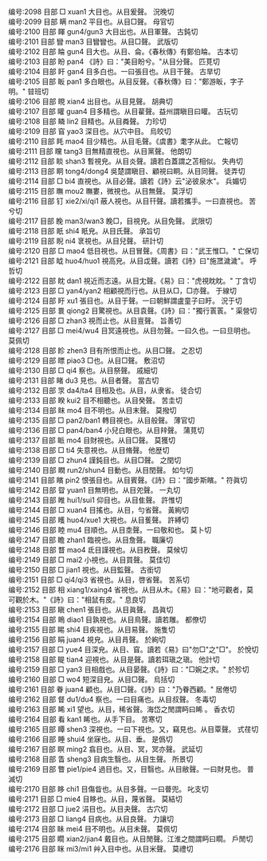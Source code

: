 <!-- { "loadSidebar": true } -->
编号:2098   目部   □   xuan1   大目也。从目爰聲。   況晚切  
编号:2099   目部   瞒   man2   平目也。从目□聲。   母官切  
编号:2100   目部   睴   gun4/gun3   大目出也。从目軍聲。   古鈍切  
编号:2101   目部   矕   man3   目矕矕也。从目□聲。   武版切  
编号:2102   目部   睔   gun4   目大也。从目、侖。《春秋傳》有鄭伯睔。   古本切  
编号:2103   目部   盼   pan4   《詩》曰："美目盼兮。"从目分聲。   匹莧切  
编号:2104   目部   盰   gan4   目多白也。一曰張目也。从目干聲。   古旱切  
编号:2105   目部   眅   pan1   多白眼也。从目反聲。《春秋傳》曰："鄭游眅，字子明。"   暜班切  
编号:2106   目部   睍   xian4   出目也。从目見聲。   胡典切  
编号:2107   目部   矔   guan4   目多精也。从目雚聲。益州謂瞋目曰矔。   古玩切  
编号:2108   目部   瞵   lin2   目精也。从目粦聲。   力珍切  
编号:2109   目部   窅   yao3   深目也。从穴中目。   烏皎切  
编号:2110   目部   眊   mao4   目少精也。从目毛聲。《虞書》耄字从此。   亡報切  
编号:2111   目部   矘   tang3   目無精直視也。从目黨聲。   他朗切  
编号:2112   目部   睒   shan3   暫視皃。从目炎聲。讀若白蓋謂之苫相似。   失冉切  
编号:2113   目部   眮   tong4/dong4   吳楚謂瞋目、顧視曰眮。从目同聲。   徒弄切  
编号:2114   目部   □   bi4   直視也。从目必聲。讀若《詩》云"泌彼泉水"。   兵媚切  
编号:2115   目部   瞴   mou2   瞴婁，微視也。从目無聲。   莫浮切  
编号:2116   目部   钉   xie2/xi/qi1   蔽人視也。从目幵聲。讀若攜手。一曰直視也。   苦兮切  
编号:2117   目部   睌   man3/wan3   睌□，目視皃。从目免聲。   武限切  
编号:2118   目部   眂   shi4   眂皃。从目氏聲。   承旨切  
编号:2119   目部   睨   ni4   衺視也。从目兒聲。   研計切  
编号:2120   目部   □   mao4   低目視也。从目冒聲。《周書》曰："武王惟□。"   亡保切  
编号:2121   目部   眓   huo4/huo1   視高皃。从目戉聲。讀若《詩》曰"施罛濊濊"。   呼哲切  
编号:2122   目部   眈   dan1   視近而志遠。从目冘聲。《易》曰："虎視眈眈。"   丁含切  
编号:2123   目部   □   yan4/yan2   相顧視而行也。从目从□，□亦聲。   于線切  
编号:2124   目部   盱   xu1   張目也。从目于聲。一曰朝鮮謂盧童子曰盱。   況于切  
编号:2125   目部   睘   qiong2   目驚視也。从目袁聲。《詩》曰："獨行瞏瞏。"   渠營切  
编号:2126   目部   □   zhan3   視而止也。从目亶聲。   旨善切  
编号:2127   目部   □   mei4/wu4   目冥遠視也。从目勿聲。一曰久也。一曰旦明也。   莫佩切  
编号:2128   目部   眕   zhen3   目有所恨而止也。从目□聲。   之忍切  
编号:2129   目部   瞟   piao3   □也。从目□聲。   敷沼切  
编号:2130   目部   □   qi4   察也。从目祭聲。   戚細切  
编号:2131   目部   睹   du3   見也。从目者聲。   當古切  
编号:2132   目部   眔   da4/ta4   目相及也。从目，从隶省。   徒合切  
编号:2133   目部   睽   kui2   目不相聽也。从目癸聲。   苦圭切  
编号:2134   目部   眜   mo4   目不明也。从目末聲。   莫撥切  
编号:2135   目部   □   pan2/ban1   轉目視也。从目般聲。   薄官切  
编号:2136   目部   □   pan4/ban4   小兒白眼也。从目辡聲。   蒲莧切  
编号:2137   目部   眽   mo4   目財視也。从目□聲。   莫獲切  
编号:2138   目部   □   ti4   失意視也。从目脩聲。   他歴切  
编号:2139   目部   □   zhun4   謹鈍目也。从目□聲。   之閏切  
编号:2140   目部   瞤   run2/shun4   目動也。从目閏聲。   如勻切  
编号:2141   目部   矉   pin2   恨張目也。从目賓聲。《詩》曰："國步斯矉。"   符眞切  
编号:2142   目部   眢   yuan1   目無明也。从目夗聲。   一丸切  
编号:2143   目部   睢   hui1/sui1   仰目也。从目隹聲。   許惟切  
编号:2144   目部   □   xuan4   目搖也。从目，勻省聲。   黃絢切  
编号:2145   目部   矆   huo4/xue1   大視也。从目蒦聲。   許縛切  
编号:2146   目部   睦   mu4   目順也。从目坴聲。一曰敬和也。   莫卜切  
编号:2147   目部   瞻   zhan1   臨視也。从目詹聲。   職廉切  
编号:2148   目部   瞀   mao4   氐目謹視也。从目敄聲。   莫候切  
编号:2149   目部   □   mai2   小視也。从目買聲。   莫佳切  
编号:2150   目部   □   jian1   視也。从目監聲。   古銜切  
编号:2151   目部   □   qi4/qi3   省視也。从目，啓省聲。   苦系切  
编号:2152   目部   相   xiang1/xaing4   省視也。从目从木。《易》曰："地可觀者，莫可觀於木。"《詩》曰："相鼠有皮。"   息良切  
编号:2153   目部   瞋   chen1   張目也。从目眞聲。   昌眞切  
编号:2154   目部   瞗   diao1   目孰視也。从目鳥聲。讀若雕。   都僚切  
编号:2155   目部   睗   shi4   目疾視也。从目易聲。   施隻切  
编号:2156   目部   睊   juan4   視皃。从目肙聲。   於絢切  
编号:2157   目部   □   yue4   目深皃。从目、窅。讀若《易》曰"勿□"之"□"。   於悅切  
编号:2158   目部   睼   tian4   迎視也。从目是聲。讀若珥瑱之瑱。   他計切  
编号:2159   目部   □   yan3   目相戲也。从目晏聲。《詩》曰："□婉之求。"   於殄切  
编号:2160   目部   □   wo4   短深目皃。从目□聲。   烏括切  
编号:2161   目部   眷   juan4   顧也。从目□聲。《詩》曰："乃眷西顧。"   居倦切  
编号:2162   目部   督   du1/du4   察也。一曰目痛也。从目叔聲。   冬毒切  
编号:2163   目部   睎   xi1   望也。从目，稀省聲。海岱之閒謂眄曰睎 。   香衣切  
编号:2164   目部   看   kan1   睎也。从手下目。   苦寒切  
编号:2165   目部   瞫   shen3   深視也。一曰下視也。又，竊見也。从目覃聲。   式荏切  
编号:2166   目部   睡   shui4   坐寐也。从目、垂。   是僞切  
编号:2167   目部   瞑   ming2   翕目也。从目、冥，冥亦聲。   武延切  
编号:2168   目部   眚   sheng3   目病生翳也。从目生聲。   所景切  
编号:2169   目部   瞥   pie1/pie4   過目也。又，目翳也。从目敝聲。一曰財見也。   普滅切  
编号:2170   目部   眵   chi1   目傷眥也。从目多聲。一曰瞢兜。   叱支切  
编号:2171   目部   □   mie4   目眵也。从目，蔑省聲。   莫結切  
编号:2172   目部   □   jue2   涓目也。从目夬聲。   古穴切  
编号:2173   目部   □   liang4   目病也。从目良聲。   力讓切  
编号:2174   目部   眛   mei4   目不明也。从目未聲。   莫佩切  
编号:2175   目部   瞯   xian2/jian4   戴目也。从目閒聲。江淮之間謂眄曰瞯。   戶閒切  
编号:2176   目部   眯   mi3/mi1   艸入目中也。从目米聲。   莫禮切  
